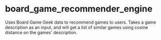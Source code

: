 # board_game_recommender_engine
Uses Board Game Geek data to recommend games to users. Takes a game description as an input, and will get a list of similar games using cosine distance on the games' description.
